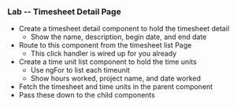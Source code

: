 ### Lab -- Timesheet Detail Page

* Create a timesheet detail component to hold the timesheet detail
    * Show the name, description, begin date, and end date
* Route to this component from the timesheet list Page
    * This click handler is wired up for you already
* Create a time unit list component to hold the time units
    * Use ngFor to list each timeunit
    * Show hours worked, project name, and date worked
* Fetch the timesheet and time units in the parent component
* Pass these down to the child components
